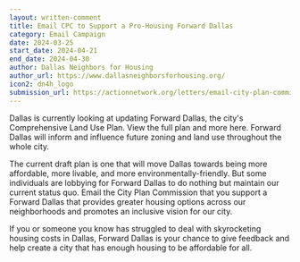 ```yaml
---
layout: written-comment
title: Email CPC to Support a Pro-Housing Forward Dallas
category: Email Campaign
date: 2024-03-25
start_date: 2024-04-21
end_date: 2024-04-30
author: Dallas Neighbors for Housing
author_url: https://www.dallasneighborsforhousing.org/
icon2: dn4h_logo
submission_url: https://actionnetwork.org/letters/email-city-plan-commission-to-support-a-pro-housing-forward-dallas
---
```

Dallas is currently looking at updating Forward Dallas, the city's Comprehensive Land Use Plan. View the full plan and more here. Forward Dallas will inform and influence future zoning and land use throughout the whole city.

The current draft plan is one that will move Dallas towards being more affordable, more livable, and more environmentally-friendly. But some individuals are lobbying for Forward Dallas to do nothing but maintain our current status quo. Email the City Plan Commission that you support a Forward Dallas that provides greater housing options across our neighborhoods and promotes an inclusive vision for our city.

If you or someone you know has struggled to deal with skyrocketing housing costs in Dallas, Forward Dallas is your chance to give feedback and help create a city that has enough housing to be affordable for all.